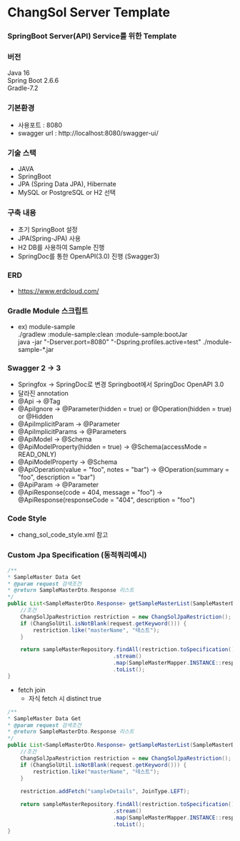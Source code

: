 # ChangSol Server Template

### SpringBoot Server(API) Service를 위한 Template

### 버전
Java 16<br>
Spring Boot 2.6.6<br>
Gradle-7.2<br>

### 기본환경
- 사용포트 : 8080<br>
- swagger url : http://localhost:8080/swagger-ui/

### 기술 스택
- JAVA
- SpringBoot
- JPA (Spring Data JPA), Hibernate
- MySQL or PostgreSQL or H2 선택

### 구축 내용
- 초기 SpringBoot 설정
- JPA(Spring-JPA) 사용
- H2 DB를 사용하여 Sample 진행
- SpringDoc를 통한 OpenAPI(3.0) 진행 (Swagger3)

### ERD 
- https://www.erdcloud.com/

### Gradle Module 스크립트
- ex) module-sample<br>
  ./gradlew :module-sample:clean :module-sample:bootJar <br>
  java -jar "-Dserver.port=8080" "-Dspring.profiles.active=test" ./module-sample-*.jar

### Swagger 2 -> 3
- Springfox -> SpringDoc로 변경 Springboot에서 SpringDoc OpenAPI 3.0
- 달라진 annotation
- @Api -> @Tag
- @ApiIgnore -> @Parameter(hidden = true) or @Operation(hidden = true) or @Hidden
- @ApiImplicitParam -> @Parameter
- @ApiImplicitParams -> @Parameters
- @ApiModel -> @Schema
- @ApiModelProperty(hidden = true) -> @Schema(accessMode = READ_ONLY)
- @ApiModelProperty -> @Schema
- @ApiOperation(value = "foo", notes = "bar") -> @Operation(summary = "foo", description = "bar")
- @ApiParam -> @Parameter
- @ApiResponse(code = 404, message = "foo") -> @ApiResponse(responseCode = "404", description = "foo")

### Code Style
- chang_sol_code_style.xml 참고

### Custom Jpa Specification (동적쿼리예시)
```java
/**
* SampleMaster Data Get
* @param request 검색조건
* @return SampleMasterDto.Response 리스트
*/
public List<SampleMasterDto.Response> getSampleMasterList(SampleMasterDto.Request request) {
    //조건
    ChangSolJpaRestriction restriction = new ChangSolJpaRestriction();
    if (ChangSolUtil.isNotBlank(request.getKeyword())) {
        restriction.like("masterName", "테스트");
    }

    return sampleMasterRepository.findAll(restriction.toSpecification())
                                 .stream()
                                 .map(SampleMasterMapper.INSTANCE::response)
                                 .toList();
}
```
- fetch join
  - 자식 fetch 시 distinct true
```java
/**
* SampleMaster Data Get
* @param request 검색조건
* @return SampleMasterDto.Response 리스트
*/
public List<SampleMasterDto.Response> getSampleMasterList(SampleMasterDto.Request request) {
    //조건
    ChangSolJpaRestriction restriction = new ChangSolJpaRestriction();
    if (ChangSolUtil.isNotBlank(request.getKeyword())) {
        restriction.like("masterName", "테스트");
    }
	
    restriction.addFetch("sampleDetails", JoinType.LEFT);

    return sampleMasterRepository.findAll(restriction.toSpecification())
                                 .stream()
                                 .map(SampleMasterMapper.INSTANCE::response)
                                 .toList();
}
```